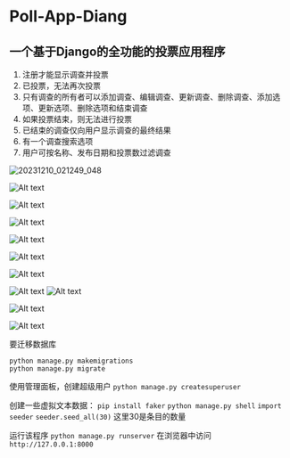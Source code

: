 # Poll-App-Diang

## 一个基于Django的全功能的投票应用程序
1. 注册才能显示调查并投票
2. 已投票，无法再次投票
3. 只有调查的所有者​​可以添加调查、编辑调查、更新调查、删除调查、添加选项、更新选项、删除选项和结束调查
4. 如果投票结束，则无法进行投票
5. 已结束的调查仅向用户显示调查的最终结果
6. 有一个调查搜索选项
7. 用户可按名称、发布日期和投票数过滤调查


![20231210_021249_048](https://github.com/shiyu-17/Poll_app/assets/107932798/f14ba3dd-5a81-49d8-a177-574d2255eb5d)


![Alt text](static/img/image.png)

![Alt text](static/img/image-1.png)

![Alt text](static/img/image-2.png)

![Alt text](static/img/image-3.png)

![Alt text](static/img/image-4.png)

![Alt text](static/img/image-5.png)

![Alt text](static/img/image-6.png)
![Alt text](static/img/image-7.png)

![Alt text](static/img/image-8.png)

![Alt text](static/img/image-9.png)



要迁移数据库
```
python manage.py makemigrations
python manage.py migrate
```

使用管理面板，创建超级用户
`python manage.py createsuperuser`

创建一些虚拟文本数据：
`pip install faker`  `python manage.py shell`  `import seeder`  `seeder.seed_all(30)`
这里30是条目的数量

运行该程序
`python manage.py runserver`
在浏览器中访问`http://127.0.0.1:8000`
